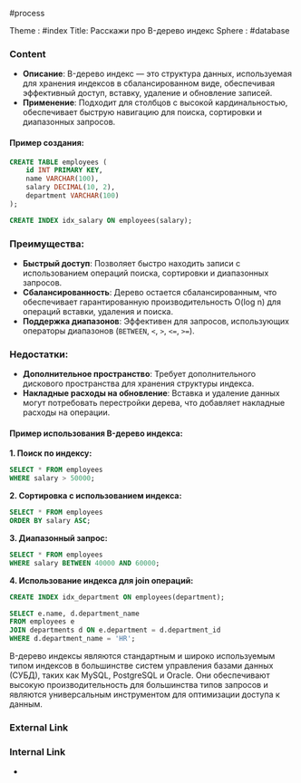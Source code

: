 #process 

Theme : #index
Title: Расскажи про B-дерево индекс
Sphere : #database

### Content

- **Описание**: B-дерево индекс — это структура данных, используемая для хранения индексов в сбалансированном виде, обеспечивая эффективный доступ, вставку, удаление и обновление записей.
- **Применение**: Подходит для столбцов с высокой кардинальностью, обеспечивает быструю навигацию для поиска, сортировки и диапазонных запросов.

#### Пример создания:

```sql
CREATE TABLE employees (
    id INT PRIMARY KEY,
    name VARCHAR(100),
    salary DECIMAL(10, 2),
    department VARCHAR(100)
);

CREATE INDEX idx_salary ON employees(salary);
```

### Преимущества:
- **Быстрый доступ**: Позволяет быстро находить записи с использованием операций поиска, сортировки и диапазонных запросов.
- **Сбалансированность**: Дерево остается сбалансированным, что обеспечивает гарантированную производительность O(log n) для операций вставки, удаления и поиска.
- **Поддержка диапазонов**: Эффективен для запросов, использующих операторы диапазонов (`BETWEEN`, `<`, `>`, `<=`, `>=`).

### Недостатки:
- **Дополнительное пространство**: Требует дополнительного дискового пространства для хранения структуры индекса.
- **Накладные расходы на обновление**: Вставка и удаление данных могут потребовать перестройки дерева, что добавляет накладные расходы на операции.

#### Пример использования B-дерево индекса:

**1. Поиск по индексу:**

```sql
SELECT * FROM employees
WHERE salary > 50000;
```

**2. Сортировка с использованием индекса:**

```sql
SELECT * FROM employees
ORDER BY salary ASC;
```

**3. Диапазонный запрос:**

```sql
SELECT * FROM employees
WHERE salary BETWEEN 40000 AND 60000;
```

**4. Использование индекса для join операций:**

```sql
CREATE INDEX idx_department ON employees(department);

SELECT e.name, d.department_name
FROM employees e
JOIN departments d ON e.department = d.department_id
WHERE d.department_name = 'HR';
```

B-дерево индексы являются стандартным и широко используемым типом индексов в большинстве систем управления базами данных (СУБД), таких как MySQL, PostgreSQL и Oracle. Они обеспечивают высокую производительность для большинства типов запросов и являются универсальным инструментом для оптимизации доступа к данным.
### External Link



### Internal Link

- 